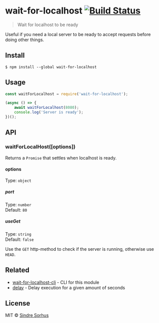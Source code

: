 # wait-for-localhost [![Build Status](https://travis-ci.org/sindresorhus/wait-for-localhost.svg?branch=master)](https://travis-ci.org/sindresorhus/wait-for-localhost)

> Wait for localhost to be ready

Useful if you need a local server to be ready to accept requests before doing other things.


## Install

```
$ npm install --global wait-for-localhost
```


## Usage

```js
const waitForLocalhost = require('wait-for-localhost');

(async () => {
	await waitForLocalhost(8080);
	console.log('Server is ready');
})();
```


## API

### waitForLocalHost([options])

Returns a `Promise` that settles when localhost is ready.

#### options

Type: `object`

##### port

Type: `number`<br>
Default: `80`

##### useGet

Type: `string`<br>
Default: `false`

Use the `GET` http-method to check if the server is running, otherwise use `HEAD`.


## Related

- [wait-for-localhost-cli](https://github.com/sindresorhus/wait-for-localhost-cli) - CLI for this module
- [delay](https://github.com/sindresorhus/delay) - Delay execution for a given amount of seconds


## License

MIT © [Sindre Sorhus](https://sindresorhus.com)
